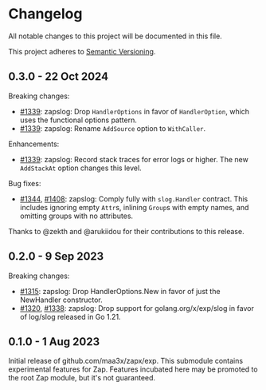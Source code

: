 # Changelog
All notable changes to this project will be documented in this file.

This project adheres to [Semantic Versioning](https://semver.org/spec/v2.0.0.html).

## 0.3.0 - 22 Oct 2024

Breaking changes:
* [#1339][]: zapslog: Drop `HandlerOptions` in favor of `HandlerOption`,
  which uses the functional options pattern.
* [#1339][]: zapslog: Rename `AddSource` option to `WithCaller`.

Enhancements:
* [#1339][]: zapslog: Record stack traces for error logs or higher.
  The new `AddStackAt` option changes this level.

Bug fixes:
* [#1344][], [#1408][]: zapslog: Comply fully with `slog.Handler` contract.
  This includes ignoring empty `Attr`s, inlining `Group`s with empty names,
  and omitting groups with no attributes.

[#1344]: https://github.com/uber-go/zap/pull/1344
[#1339]: https://github.com/uber-go/zap/pull/1339
[#1408]: https://github.com/uber-go/zap/pull/1408

Thanks to @zekth and @arukiidou for their contributions to this release.

## 0.2.0 - 9 Sep 2023

Breaking changes:
* [#1315][]: zapslog: Drop HandlerOptions.New in favor of just the NewHandler constructor.
* [#1320][], [#1338][]: zapslog: Drop support for golang.org/x/exp/slog in favor of log/slog released in Go 1.21.

[#1315]: https://github.com/uber-go/zap/pull/1315
[#1320]: https://github.com/uber-go/zap/pull/1320
[#1338]: https://github.com/uber-go/zap/pull/1338

## 0.1.0 - 1 Aug 2023

Initial release of github.com/maa3x/zapx/exp.
This submodule contains experimental features for Zap.
Features incubated here may be promoted to the root Zap module,
but it's not guaranteed.
